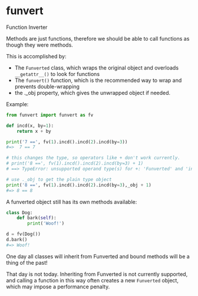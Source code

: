 # funvert
Function Inverter

Methods are just functions, therefore we should be able to call functions as though they were methods.

This is accomplished by:

* The `Funverted` class, which wraps the original object and overloads `__getattr__()` to look for functions
* The `funvert()` function, which is the recommended way to wrap and prevents double-wrapping
* the ._obj property, which gives the unwrapped object if needed.


Example:

```python
from funvert import funvert as fv

def incd(x, by=1):
    return x + by

print('7 ==', fv(1).incd().incd(2).incd(by=3))
#=>  7 == 7

# this changes the type, so operators like + don't work currently.
# print('8 ==', fv(1).incd().incd(2).incd(by=3) + 1)
# ==> TypeError: unsupported operand type(s) for +: 'Funverted' and 'int'

# use ._obj to get the plain type object
print('8 ==', fv(1).incd().incd(2).incd(by=3),_obj + 1)
#=> 8 == 8
```

A funverted object still has its own methods available:

```python
class Dog:
    def bark(self):
        print('Woof!')

d = fv(Dog())
d.bark()
#=> Woof!
```

One day all classes will inherit from Funverted and bound methods will be a thing of the past!

That day is not today.  Inheriting from Funverted is not currently supported, and calling a function in this way often creates a new `Funverted` object, which may impose a performance penalty.
